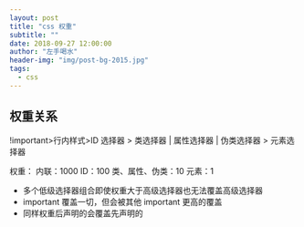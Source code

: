 ```yaml
---
layout: post
title: "css 权重"
subtitle: ""
date: 2018-09-27 12:00:00
author: "左手喝水"
header-img: "img/post-bg-2015.jpg"
tags:
  - css
---
```


## 权重关系

!important>行内样式>ID 选择器 > 类选择器 | 属性选择器 | 伪类选择器 > 元素选择器

权重：
内联：1000
ID：100
类、属性、伪类：10
元素：1

- 多个低级选择器组合即使权重大于高级选择器也无法覆盖高级选择器
- important 覆盖一切，但会被其他 important 更高的覆盖
- 同样权重后声明的会覆盖先声明的

